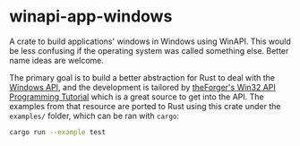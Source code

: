 # winapi-app-windows

A crate to build applications' windows in Windows using WinAPI. This would be less confusing if
the operating system was called something else. Better name ideas are welcome.

The primary goal is to build a better abstraction for Rust to deal with the [Windows API][0],
and the development is tailored by [theForger's Win32 API Programming Tutorial][1] which is a
great source to get into the API. The examples from that resource are ported to Rust using this
crate under the `examples/` folder, which can be ran with `cargo`:

```sh
cargo run --example test
```

[0]: https://docs.microsoft.com/en-us/windows/win32/apiindex/windows-api-list
[1]: http://winprog.org/tutorial/
